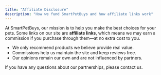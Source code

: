```yaml
---
title: "Affiliate Disclosure"
description: "How we fund SmartPetBuys and how affiliate links work"
---
```


At SmartPetBuys, our mission is to help you make the best choices for your pets. Some links on our site are **affiliate links**, which means we may earn a commission if you purchase through them—at no extra cost to you.

- We only recommend products we believe provide real value.
- Commissions help us maintain the site and keep reviews free.
- Our opinions remain our own and are not influenced by partners.

If you have any questions about our partnerships, please contact us.
